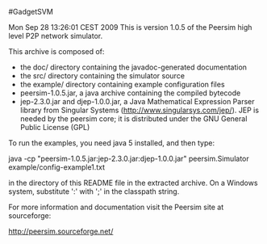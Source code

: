 #GadgetSVM

Mon Sep 28 13:26:01 CEST 2009
This is version 1.0.5 of the Peersim high level P2P network simulator.

This archive is composed of:
- the doc/ directory containing the javadoc-generated documentation
- the src/ directory containing the simulator source
- the example/ directory containing example configuration files
- peersim-1.0.5.jar, a java archive containing the compiled bytecode
- jep-2.3.0.jar and djep-1.0.0.jar, a Java Mathematical Expression Parser 
  library from Singular Systems (http://www.singularsys.com/jep/).
  JEP is needed by the peersim core; it is distributed under
  the GNU General Public License (GPL)

To run the examples, you need java 5 installed, and then type:

java -cp "peersim-1.0.5.jar:jep-2.3.0.jar:djep-1.0.0.jar" peersim.Simulator example/config-example1.txt

in the directory of this README file in the extracted archive.
On a Windows system, substitute ':' with ';' in the classpath string.

For more information and documentation visit the Peersim site at
sourceforge:

http://peersim.sourceforge.net/


